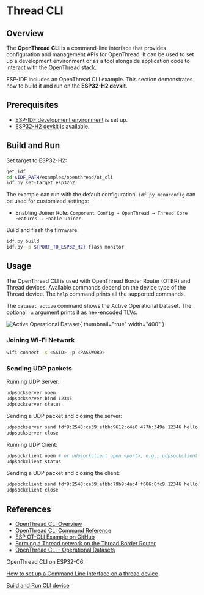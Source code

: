 <show-structure/>

# Thread CLI

## Overview

The **OpenThread CLI** is a command-line interface that provides configuration and management APIs for OpenThread. It
can be used to set up a development environment or as a tool alongside application code to interact with the OpenThread
stack.

ESP-IDF includes an OpenThread CLI example. This section demonstrates how to build it and run on the
**ESP32-H2 devkit**.

## Prerequisites

- [ESP-IDF development environment](ESP-IDF-Setup.md) is set up.
- [ESP32-H2 devkit](https://www.espressif.com/en/products/devkits/esp32-h2) is available.

## Build and Run

Set target to ESP32-H2:

```Bash
get_idf
cd $IDF_PATH/examples/openthread/ot_cli
idf.py set-target esp32h2
```

The example can run with the default configuration. `idf.py menuconfig` can be used for customized settings:

- Enabling Joiner Role: `Component Config → OpenThread → Thread Core Features → Enable Joiner`

Build and flash the firmware:

```Bash
idf.py build
idf.py -p ${PORT_TO_ESP32_H2} flash monitor
```

## Usage

The OpenThread CLI is used with OpenThread Border Router (OTBR) and Thread devices. Available commands depend on the
device type of the Thread device. The `help` command prints all the supported commands.





The `dataset active` command shows the Active Operational Dataset. The optional `-x` argument prints it as hex-encoded
TLVs.

![Active Operational Dataset](ot_cli_1.png){ thumbnail="true" width="400" }

### Joining Wi-Fi Network

```Bash
wifi connect -s <SSID> -p <PASSWORD>
```

### Sending UDP packets

Running UDP Server:

```Bash
udpsockserver open
udpsockserver bind 12345
udpsockserver status
```

Sending a UDP packet and closing the server:

```Bash
udpsockserver send fdf9:2548:ce39:efbb:9612:c4a0:477b:349a 12346 hello
udpsockserver close
```

Running UDP Client:

```Bash
udpsockclient open # or udpsockclient open <port>, e.g., udpsockclient open 12345
udpsockclient status
```

Sending a UDP packet and closing the client:

```Bash
udpsockclient send fdf9:2548:ce39:efbb:79b9:4ac4:f686:8fc9 12346 hello
udpsockclient close
```

## References

- [OpenThread CLI Overview](https://openthread.io/reference/cli)
- [OpenThread CLI Command Reference](https://openthread.io/reference/cli/commands)
- [ESP OT-CLI Example on GitHub](https://github.com/espressif/esp-idf/tree/master/examples/openthread/ot_cli)
- [Forming a Thread network on the Thread Border Router](https://openthread.io/codelabs/esp-openthread-hardware#3)
- [OpenThread CLI - Operational Datasets](https://github.com/openthread/openthread/blob/main/src/cli/README_DATASET.md)

OpenThread CLI on ESP32-C6:

[How to set up a Command Line Interface on a thread device](https://mattercoder.com/codelabs/how-to-install-border-router-on-esp32/?index=..%2F..index#5)

[Build and Run CLI device](https://docs.espressif.com/projects/esp-thread-br/en/latest/dev-guide/build_and_run.html#build-and-run-the-thread-cli-device)
